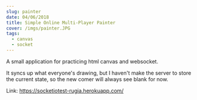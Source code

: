 ```yaml
---
slug: painter
date: 04/06/2018
title: Simple Online Multi-Player Painter
cover: /imgs/painter.JPG
tags:
  - canvas
  - socket
---
```

A small application for practicing html canvas and websocket. 

It syncs up what everyone's drawing, but I haven't make the server to store the current state, so the new comer will always see blank for now.

Link: https://socketiotest-rugia.herokuapp.com/